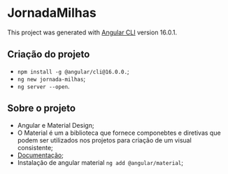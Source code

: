 # JornadaMilhas

This project was generated with [Angular CLI](https://github.com/angular/angular-cli) version 16.0.1.

## Criação do projeto
- `npm install -g @angular/cli@16.0.0.`;
- `ng new jornada-milhas`;
- `ng server --open`.

## Sobre o projeto
- Angular e Material Design;
- O Material é um a biblioteca que fornece componebtes e diretivas que podem ser utilizados nos projetos para criação de um visual consistente;
- <a href="https://material.angular.io/">Documentação</a>;
- Instalação de angular material `ng add @angular/material`;
